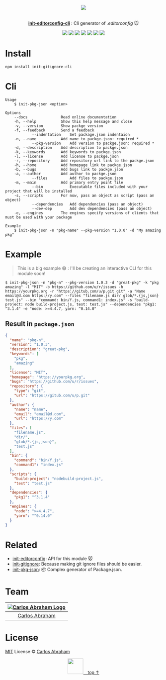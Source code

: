 <p align="center" id="top">
	<a href="https://www.npmjs.com/package/init-editorconfig-cli"><img src="https://cdn.abraham.gq/projects/init-editorconfig/logo.png"></a>
	<br>
	<br>
	<br>
	<a href="https://www.npmjs.com/package/init-editorconfig-cli"><b>init-editorconfig-cli</b></a>
	: Cli generator of <i>.editorconfig</i> 🐭
</p>

<p align="center">
	<!-- Travis CI -->
	<a href="https://travis-ci.org/abranhe/init-editorconfig-cli"><img src="https://img.shields.io/travis/abranhe/init-editorconfig-cli.svg?logo=travis" /></a>
	<!-- LICENSE -->
	<a href="https://github.com/abranhe/init-editorconfig-cli/blob/master/LICENSE"><img src="https://img.shields.io/github/license/abranhe/init-editorconfig-cli.svg" /></a>
	<!-- NPM Version -->
	<a href="https://www.npmjs.com/package/init-editorconfig-cli"><img src="https://img.shields.io/npm/v/init-editorconfig-cli.svg" /></a>
	<!-- @abranhe -->
	<a href="https://github.com/abranhe"><img src="https://abranhe.com/badge.svg"></a>
	<!-- Cash me -->
	<a href="https://cash.me/$abranhe"><img src="https://cdn.abraham.gq/badges/cash-me.svg"></a>
	<!-- Patreon -->
	<a href="https://www.patreon.com/abranhe"><img src="https://cdn.abraham.gq/badges/patreon.svg" /></a>
	<!-- Paypal -->
	<a href="https://paypal.me/abranhe/10"><img src="https://cdn.abraham.gq/badges/paypal.svg" /></a>
</p>

# Install

```
npm install init-gitignore-cli
```

# Cli

```console
Usage
	$ init-pkg-json <option>

Options
	--docs               Read online documentation
	-h, --help           Show this help message and close
	-v, --version        Show packge version
	-f, --feedback       Send a feedback
			--indentation    Set package.json indentaion
	-n, --name           Add name to packge.json: required *
			--pkg-version    Add version to packge.json: required *
	-d, --description    Add description to packge.json
	-k, --keywords       Add keywords to packge.json
	-l, --license        Add license to packge.json
	-r, --repository     Add repository url link to the packge.json
	-h, --home           Add homepage link to packge.json
	-b, --bugs           Add bugs link to packge.json
	-a, --author         Add author to packge.json
			--files          Add files to packge.json
	-m, --main           Add primary entry point file
			--bin            Executable files included with your project that will be installed
	-s, --scripts        For now, pass an object as script (pass an object)
			--dependencies   Add dependencies (pass an object)
			--dev-dep        Add dev dependencies (pass an object)
	-e, --engines        The engines specify versions of clients that must be used with your package

Example
	$ init-pkg-json -n "pkg-name" --pkg-version "1.0.0" -d "My amazing pkg"
```

# Example

> This is a big example 😅 : I'll be creating an interactive CLI for this module soon!

```
$ init-pkg-json -n "pkg-n" --pkg-version 1.0.3 -d "great-pkg" -k "pkg amazing" -l "MIT" -b https://github.com/u/r/issues -h https://yourpkg.org -r "https://gitub.com/u/p.git git" -a "Name email@d.com https://y.com" --files "filename.js dir/ glob/*.{js,json} test.js" --bin "command: bin/f.js, command1: index.js" -s "build-project: node build-project.js, test: test.js" --dependencies "pkg1: ^3.1.4" -e "node: >=4.4.7, yarn: ^0.14.0"
```

## Result in `package.json`

```json
{
  "name": "pkg-n",
  "version": "1.0.3",
  "description": "great-pkg",
  "keywords": [
    "pkg",
    "amazing"
  ],
  "license": "MIT",
  "homepage": "https://yourpkg.org",
  "bugs": "https://github.com/u/r/issues",
  "repository": {
    "type": "git",
    "url": "https://gitub.com/u/p.git"
  },
  "author": {
    "name": "name",
    "email": "email@d.com",
    "url": "https://y.com"
  },
  "files": [
    "filename.js",
    "dir/",
    "glob/*.{js,json}",
    "test.js"
  ],
  "bin": {
    "command": "bin/f.js",
    "command1": "index.js"
  },
  "scripts": {
    "build-project": "nodebuild-project.js",
    "test": "test.js"
  },
  "dependencies": {
    "pkg1": "^3.1.4"
  },
  "engines": {
    "node": ">=4.4.7",
    "yarn": "^0.14.0"
  }
}
```

# Related

- [init-editorconfig](https://github.com/abranhe/init-editorconfig):  API for this module 🐭
-  [init-gitignore](https://github.com/abranhe/init-gitignore): Because making git ignore files should be easier.
-  [init-pkg-json](https://github.com/abranhe/init-pkg-json): 📦 Complex generator of Package.json.

# Team

|[![Carlos Abraham Logo](https://avatars3.githubusercontent.com/u/21347264?s=50&v=4)](https://19cah.com)|
| :-: |
| [Carlos Abraham](https://github.com/abranhe) |

# License

[MIT](https://github.com/abranhe/init-editorconfig-cli/blob/master/LICENSE) License © [Carlos Abraham](https://github.com/abranhe/)

<p align="center">
	<a href="#top"><img src="https://cdn.abraham.gq/projects/init-editorconfig/logo.png" width="50"> top ↑</a>
</p>

